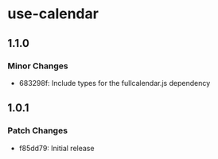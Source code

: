 # use-calendar

## 1.1.0

### Minor Changes

- 683298f: Include types for the fullcalendar.js dependency

## 1.0.1

### Patch Changes

- f85dd79: Initial release
